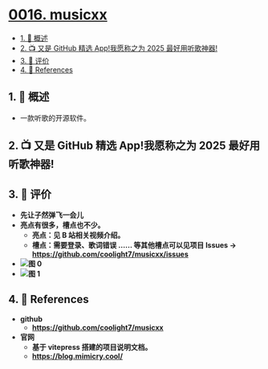 # [0016. musicxx](https://github.com/Tdahuyou/TNotes.git-notes/tree/main/notes/0016.%20musicxx)

<!-- region:toc -->

- [1. 📝 概述](#1--概述)
- [2. 📺 又是 GitHub 精选 App!我愿称之为 2025 最好用听歌神器!](#2--又是-github-精选-app我愿称之为-2025-最好用听歌神器)
- [3. 🫧 评价](#3--评价)
- [4. 🔗 References](#4--references)

<!-- endregion:toc -->

## 1. 📝 概述

- 一款听歌的开源软件。

## 2. 📺 又是 GitHub 精选 App!我愿称之为 2025 最好用听歌神器!

<B id="BV1FuKtzkES4" />

## 3. 🫧 评价

- 先让子然弹飞一会儿
- 亮点有很多，槽点也不少。
  - 亮点：见 B 站相关视频介绍。
  - 槽点：需要登录、歌词错误 …… 等其他槽点可以见项目 Issues -> https://github.com/coolight7/musicxx/issues
- ![图 0](https://cdn.jsdelivr.net/gh/Tdahuyou/imgs@main/2025-07-01-07-52-54.png)
- ![图 1](https://cdn.jsdelivr.net/gh/Tdahuyou/imgs@main/2025-07-01-07-53-04.png)

## 4. 🔗 References

- github
  - https://github.com/coolight7/musicxx
- 官网
  - 基于 vitepress 搭建的项目说明文档。
  - https://blog.mimicry.cool/
